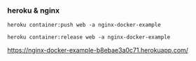 ### heroku & nginx

`heroku container:push web -a nginx-docker-example`

`heroku container:release web -a nginx-docker-example`

https://nginx-docker-example-b8ebae3a0c71.herokuapp.com/